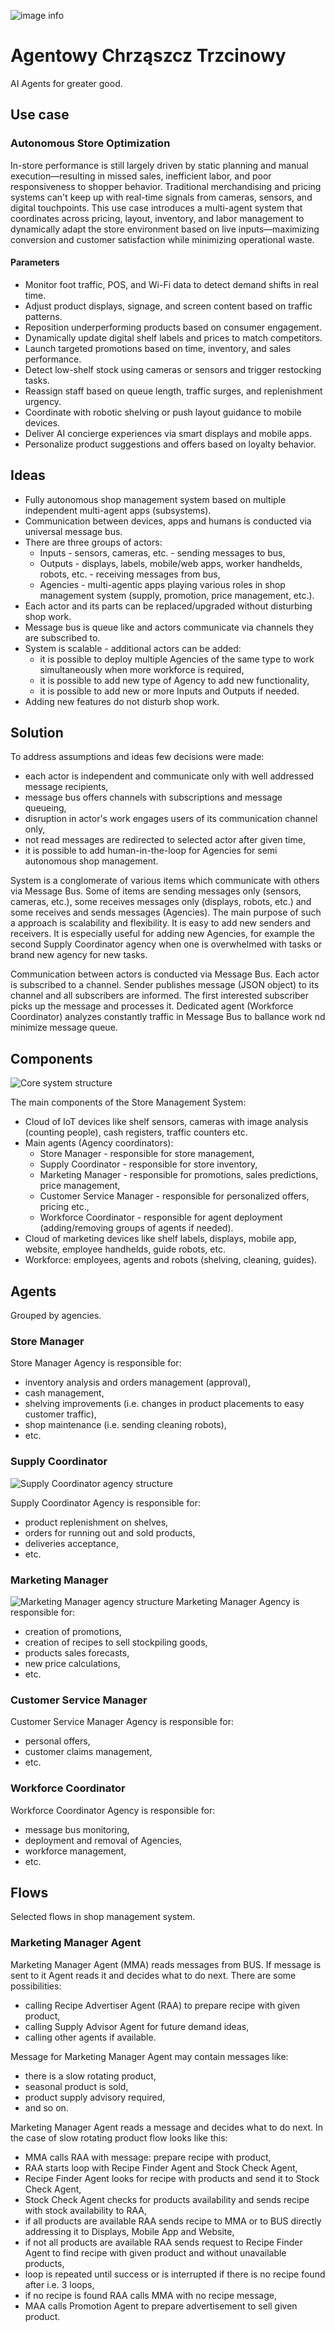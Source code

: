 ![image info](images/logo.png)
# Agentowy Chrząszcz Trzcinowy

AI Agents for greater good.

## Use case
### Autonomous Store Optimization
In-store performance is still largely driven by static planning and manual execution—resulting in missed sales, inefficient labor, and poor responsiveness to shopper behavior. Traditional merchandising and pricing systems can't keep up with real-time signals from cameras, sensors, and digital touchpoints. This use case introduces a multi-agent system that coordinates across pricing, layout, inventory, and labor management to dynamically adapt the store environment based on live inputs—maximizing conversion and customer satisfaction while minimizing operational waste.
#### Parameters
- Monitor foot traffic, POS, and Wi-Fi data to detect demand shifts in real time.
- Adjust product displays, signage, and screen content based on traffic patterns.
- Reposition underperforming products based on consumer engagement.
- Dynamically update digital shelf labels and prices to match competitors.
- Launch targeted promotions based on time, inventory, and sales performance.
- Detect low-shelf stock using cameras or sensors and trigger restocking tasks.
- Reassign staff based on queue length, traffic surges, and replenishment urgency.
- Coordinate with robotic shelving or push layout guidance to mobile devices.
- Deliver AI concierge experiences via smart displays and mobile apps.
- Personalize product suggestions and offers based on loyalty behavior.

## Ideas
- Fully autonomous shop management system based on multiple independent multi-agent apps (subsystems).
- Communication between devices, apps and humans is conducted via universal message bus.
- There are three groups of actors:
  - Inputs - sensors, cameras, etc. - sending messages to bus,
  - Outputs - displays, labels, mobile/web apps, worker handhelds, robots, etc. - receiving messages from bus,
  - Agencies - multi-agentic apps playing various roles in shop management system (supply, promotion, price management, etc.).
- Each actor and its parts can be replaced/upgraded without disturbing shop work.
- Message bus is queue like and actors communicate via channels they are subscribed to.
- System is scalable - additional actors can be added:
  - it is possible to deploy multiple Agencies of the same type to work simultaneously when more workforce is required,
  - it is possible to add new type of Agency to add new functionality,
  - it is possible to add new or more Inputs and Outputs if needed.
- Adding new features do not disturb shop work.

## Solution
To address assumptions and ideas few decisions were made:
- each actor is independent and communicate only with well addressed message recipients,
- message bus offers channels with subscriptions and message queueing,
- disruption in actor's work engages users of its communication channel only,
- not read messages are redirected to selected actor after given time,
- it is possible to add human-in-the-loop for Agencies for semi autonomous shop management.

System is a conglomerate of various items which communicate with others via Message Bus. Some of items are sending messages only (sensors, cameras, etc.), some receives messages only (displays, robots, etc.) and some receives and sends messages (Agencies). The main purpose of such a approach is scalability and flexibility. It is easy to add new senders and receivers. It is especially useful for adding new Agencies, for example the second Supply Coordinator agency when one is overwhelmed with tasks or brand new agency for new tasks.

Communication between actors is conducted via Message Bus. Each actor is subscribed to a channel. Sender publishes  message (JSON object) to its channel and all subscribers are informed. The first interested subscriber picks up the message and processes it. Dedicated agent (Workforce Coordinator) analyzes constantly traffic in Message Bus to ballance work nd minimize message queue.

## Components
![Core system structure](images/core_structure.png)

The main components of the Store Management System:
- Cloud of IoT devices like shelf sensors, cameras with image analysis (counting people), cash registers, traffic counters etc.
- Main agents (Agency coordinators):
  - Store Manager - responsible for store management,
  - Supply Coordinator - responsible for store inventory,
  - Marketing Manager - responsible for promotions, sales predictions, price management,
  - Customer Service Manager - responsible for personalized offers, pricing etc.,
  - Workforce Coordinator - responsible for agent deployment (adding/removing groups of agents if needed).
- Cloud of marketing devices like shelf labels, displays, mobile app, website, employee handhelds, guide robots, etc.
- Workforce: employees, agents and robots (shelving, cleaning, guides).

## Agents
Grouped by agencies.

### Store Manager
Store Manager Agency is responsible for:
- inventory analysis and orders management (approval),
- cash management,
- shelving improvements (i.e. changes in product placements to easy customer traffic),
- shop maintenance (i.e. sending cleaning robots),
- etc.

### Supply Coordinator
![Supply Coordinator agency structure](images/supply_coordinator.png)

Supply Coordinator Agency is responsible for:
- product replenishment on shelves,
- orders for running out and sold products,
- deliveries acceptance,
- etc.

### Marketing Manager
![Marketing Manager agency structure](images/marketing_manager.png)
Marketing Manager Agency is responsible for:
- creation of promotions,
- creation of recipes to sell stockpiling goods,
- products sales forecasts,
- new price calculations,
- etc.

### Customer Service Manager
Customer Service Manager Agency is responsible for:
- personal offers,
- customer claims management,
- etc.

### Workforce Coordinator
Workforce Coordinator Agency is responsible for:
- message bus monitoring,
- deployment and removal of Agencies,
- workforce management,
- etc.

## Flows
Selected flows in shop management system.

### Marketing Manager Agent
Marketing Manager Agent (MMA) reads messages from BUS. If message is sent to it Agent reads it and decides what to do next. There are some possibilities:
- calling Recipe Advertiser Agent (RAA) to prepare recipe with given product,
- calling Supply Advisor Agent for future demand ideas,
- calling other agents if available.

Message for Marketing Manager Agent may contain messages like:
- there is a slow rotating product,
- seasonal product is sold,
- product supply advisory required,
- and so on.

Marketing Manager Agent reads a message and decides what to do next. In the case of slow rotating product flow looks like this:
- MMA calls RAA with message: prepare recipe with product,
- RAA starts loop with Recipe Finder Agent and Stock Check Agent,
- Recipe Finder Agent looks for recipe with products and send it to Stock Check Agent,
- Stock Check Agent checks for products availability and sends recipe with stock availability to RAA,
- if all products are available RAA sends recipe to MMA or to BUS directly addressing it to Displays, Mobile App and Website,
- if not all products are available RAA sends request to Recipe Finder Agent to find recipe with given product and without unavailable products,
- loop is repeated until success or is interrupted if there is no recipe found after i.e. 3 loops,
- if no recipe is found RAA calls MMA with no recipe message,
- MAA calls Promotion Agent to prepare advertisement to sell given product.
